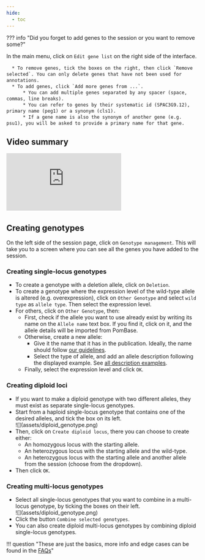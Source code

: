 ```yaml
---
hide:
  - toc
---
```


??? info "Did you forget to add genes to the session or you want to remove some?"
    <div id="adding-genes-info"></div>
    In the main menu, click on `Edit gene list` on the right side of the interface.

      * To remove genes, tick the boxes on the right, then click `Remove selected`. You can only delete genes that have not been used for annotations.
      * To add genes, click `Add more genes from ...`.
          * You can add multiple genes separated by any spacer (space, commas, line breaks).
          * You can refer to genes by their systematic id (SPAC3G9.12), primary name (peg1) or a synonym (cls1).
          * If a gene name is also the synonym of another gene (e.g. psu1), you will be asked to provide a primary name for that gene.

## Video summary

<div class="video-sizer">
    <div class="video-wrapper">
    <iframe src="https://www.youtube.com/embed/dpI75KwFGV4" frameborder="0" allowfullscreen></iframe>
    </div>
</div>

## Creating genotypes

On the left side of the session page, click on `Genotype management`. This will take you to a screen where you can see all the genes you have added to the session.

### Creating single-locus genotypes

* To create a genotype with a deletion allele, click on `Deletion`.
* To create a genotype where the expression level of the wild-type allele is altered (e.g. overexpression), click on `Other Genotype` and select `wild type` as `allele type`. Then select the expression level.
* For others, click on `Other Genotype`, then:
    * First, check if the allele you want to use already exist by writing its name on the `Allele name` text box. If you find it, click on it, and the allele details will be imported from PomBase.
    * Otherwise, create a new allele:
        * Give it the name that it has in the publication. Ideally, the name should follow [our guidelines](./describing_alleles.md#allele-naming-rules).
        * Select the type of allele, and add an allele description following the displayed example. See [all description examples](./describing_alleles.md#allele-description-rules).
    * Finally, select the expression level and click `OK`.

### Creating diploid loci

* If you want to make a diploid genotype with two different alleles, they must exist as separate single-locus genotypes.
* Start from a haploid single-locus genotype that contains one of the desired alleles, and tick the box on its left.
    <div markdown style="max-width: 400px">
      ![](assets/diploid_genotype.png)
    </div>
* Then, click on `Create diploid locus`, there you can choose to create either:
    * An homozygous locus with the starting allele.
    * An heterozygous locus with the starting allele and the wild-type.
    * An heterozygous locus with the starting allele and another allele from the session (choose from the dropdown).
* Then click `OK`.

### Creating multi-locus genotypes

* Select all single-locus genotypes that you want to combine in a multi-locus genotype, by ticking the boxes on their left.
    <div markdown style="max-width: 400px">
      ![](assets/diploid_genotype.png)
    </div>
* Click the button `Combine selected genotypes`.
* You can also create diploid multi-locus genotypes by combining diploid single-locus genotypes.

!!! question "These are just the basics, more info and edge cases can be found in the [FAQs](faqs.md#genotype-management)"
